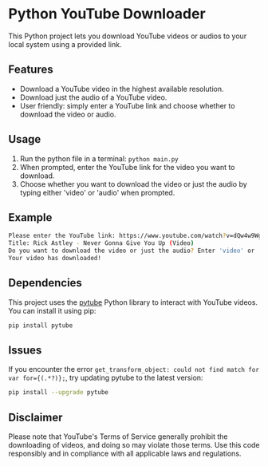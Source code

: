 # Python YouTube Downloader

This Python project lets you download YouTube videos or audios to your local system using a provided link.

## Features

- Download a YouTube video in the highest available resolution.
- Download just the audio of a YouTube video.
- User friendly: simply enter a YouTube link and choose whether to download the video or audio.

## Usage

1. Run the python file in a terminal: `python main.py`
2. When prompted, enter the YouTube link for the video you want to download.
3. Choose whether you want to download the video or just the audio by typing either 'video' or 'audio' when prompted.

## Example

```bash
Please enter the YouTube link: https://www.youtube.com/watch?v=dQw4w9WgXcQ
Title: Rick Astley - Never Gonna Give You Up (Video)
Do you want to download the video or just the audio? Enter 'video' or 'audio': video
Your video has downloaded!
```

## Dependencies

This project uses the [pytube](https://pypi.org/project/pytube/) Python library to interact with YouTube videos. You can install it using pip:

```bash
pip install pytube
```

## Issues

If you encounter the error `get_transform_object: could not find match for var for={(.*?)};`, try updating pytube to the latest version:

```bash
pip install --upgrade pytube
```

## Disclaimer

Please note that YouTube's Terms of Service generally prohibit the downloading of videos, and doing so may violate those terms. Use this code responsibly and in compliance with all applicable laws and regulations.